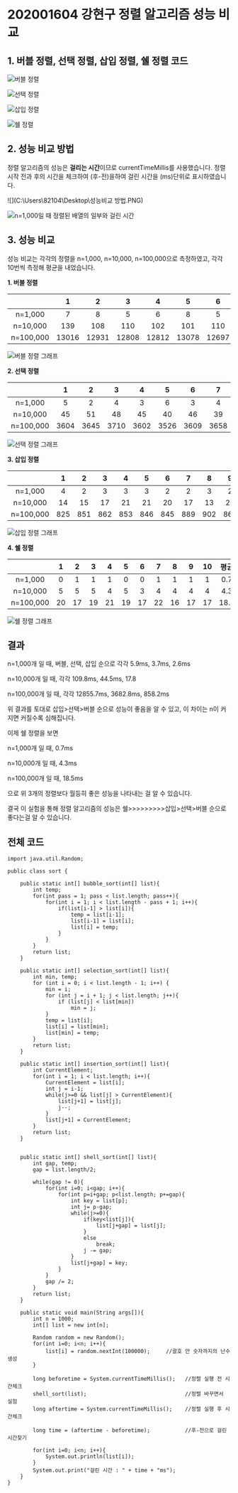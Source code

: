 # 202001604 강현구 정렬 알고리즘 성능 비교

## 1. 버블 정렬, 선택 정렬, 삽입 정렬, 쉘 정렬 코드

![버블 정렬](C:\Users\82104\Desktop\버블정렬.PNG)

![선택 정렬](C:\Users\82104\Desktop\선택정렬.PNG)

![삽입 정렬](C:\Users\82104\Desktop\삽입정렬.PNG)

![쉘 정렬](C:\Users\82104\Desktop\쉘정렬.PNG)

## 2. 성능 비교 방법

정렬 알고리즘의 성능은 **걸리는 시간**이므로 currentTimeMillis를 사용했습니다. 정렬 시작 전과 후의 시간을 체크하여 (후-전)을하여 걸린 시간을 (ms)단위로 표시하였습니다.

![](C:\Users\82104\Desktop\성능비교 방법.PNG)

![n=1,000일 때 정렬된 배열의 일부와 걸린 시간](C:\Users\82104\Desktop\결과라라라랑.PNG)

## 3. 성능 비교

성능 비교는 각각의 정렬을 n=1,000, n=10,000, n=100,000으로 측정하였고, 각각 10번씩 측정해 평균을 내었습니다.

**1. 버블 정렬**

|           |   1   |   2   |   3   |   4   |   5   |   6   |   7   |   8   |   9   |  10   |  평균   |
| :-------: | :---: | :---: | :---: | :---: | :---: | :---: | :---: | :---: | :---: | :---: | :-----: |
|  n=1,000  |   7   |   8   |   5   |   6   |   8   |   5   |   6   |   6   |   4   |   4   |   5.9   |
| n=10,000  |  139  |  108  |  110  |  102  |  101  |  110  |  111  |  105  |  101  |  111  |  109.8  |
| n=100,000 | 13016 | 12931 | 12808 | 12812 | 13078 | 12697 | 13037 | 12727 | 12598 | 12853 | 12855.7 |

  ![버블 정렬 그래프](file:///C:\Users\82104\AppData\Local\Temp\DRW00001d3455ab.gif)  



**2. 선택 정렬**

|           |  1   |  2   |  3   |  4   |  5   |  6   |  7   |  8   |  9   |  10  |  평균  |
| :-------: | :--: | :--: | :--: | :--: | :--: | :--: | :--: | :--: | :--: | :--: | :----: |
|  n=1,000  |  5   |  2   |  4   |  3   |  6   |  3   |  4   |  3   |  4   |  3   |  3.7   |
| n=10,000  |  45  |  51  |  48  |  45  |  40  |  46  |  39  |  45  |  39  |  47  |  44.5  |
| n=100,000 | 3604 | 3645 | 3710 | 3602 | 3526 | 3609 | 3658 | 3673 | 3976 | 3825 | 3682.8 |

  ![선택 정렬 그래프](file:///C:\Users\82104\AppData\Local\Temp\DRW00001d3455b1.gif)  



**3. 삽입 정렬**

|           |  1   |  2   |  3   |  4   |  5   |  6   |  7   |  8   |  9   |  10  | 평균  |
| :-------: | :--: | :--: | :--: | :--: | :--: | :--: | :--: | :--: | :--: | :--: | :---: |
|  n=1,000  |  4   |  2   |  3   |  3   |  3   |  2   |  2   |  3   |  2   |  2   |  2.6  |
| n=10,000  |  14  |  15  |  17  |  21  |  21  |  20  |  17  |  13  |  22  |  18  | 17.8  |
| n=100,000 | 825  | 851  | 862  | 853  | 846  | 845  | 889  | 902  | 862  | 847  | 858.2 |

  ![삽입 정렬 그래프](file:///C:\Users\82104\AppData\Local\Temp\DRW00001d3455c6.gif)      



**4. 쉘 정렬**

|           |  1   |  2   |  3   |  4   |  5   |  6   |  7   |  8   |  9   |  10  | 평균 |
| :-------: | :--: | :--: | :--: | :--: | :--: | :--: | :--: | :--: | :--: | :--: | :--: |
|  n=1,000  |  0   |  1   |  1   |  1   |  0   |  0   |  1   |  1   |  1   |  1   | 0.7  |
| n=10,000  |  5   |  5   |  5   |  4   |  5   |  3   |  4   |  4   |  4   |  4   | 4.3  |
| n=100,000 |  20  |  17  |  19  |  21  |  19  |  17  |  22  |  16  |  17  |  17  | 18.5 |

  ![쉘 정렬 그래프](file:///C:\Users\82104\AppData\Local\Temp\DRW00001d3455cc.gif)  



## 결과

n=1,000개 일 때, 버블, 선택, 삽입 순으로 각각 5.9ms, 3.7ms, 2.6ms

n=10,000개 일 때, 각각 109.8ms, 44.5ms, 17.8

n=100,000개 일 때, 각각 12855.7ms, 3682.8ms, 858.2ms

위 결과를 토대로 삽입>선택>버블 순으로 성능이 좋음을 알 수 있고, 이 차이는 n이 커지면 커질수록 심해집니다.

이제 쉘 정렬을 보면

n=1,000개 일 때, 0.7ms

n=10,000개 일 때, 4.3ms

n=100,000개 일 때, 18.5ms

으로 위 3개의 정렬보다 월등히 좋은 성능을 나타내는 걸 알 수 있습니다.

결국 이 실험을 통해 정렬 알고리즘의 성능은 쉘>>>>>>>>>삽입>선택>버블 순으로 좋다는걸 알 수 있습니다.

## 전체 코드

```
import java.util.Random;

public class sort {

    public static int[] bubble_sort(int[] list){
        int temp;
        for(int pass = 1; pass < list.length; pass++){
            for(int i = 1; i < list.length - pass + 1; i++){
                if(list[i-1] > list[i]){
                    temp = list[i-1];
                    list[i-1] = list[i];
                    list[i] = temp;
                }
            }
        }
        return list;
    }

    public static int[] selection_sort(int[] list){
        int min, temp;
        for (int i = 0; i < list.length - 1; i++) {
            min = i;
            for (int j = i + 1; j < list.length; j++){
                if (list[j] < list[min])
                    min = j;
            }
            temp = list[i];
            list[i] = list[min];
            list[min] = temp;
        }
        return list;
    }

    public static int[] insertion_sort(int[] list){
        int CurrentElement;
        for(int i = 1; i < list.length; i++){
            CurrentElement = list[i];
            int j = i-1;
            while(j>=0 && list[j] > CurrentElement){
                list[j+1] = list[j];
                j--;
            }
            list[j+1] = CurrentElement;
        }
        return list;
    }


    public static int[] shell_sort(int[] list){
        int gap, temp;
        gap = list.length/2;

        while(gap != 0){
            for(int i=0; i<gap; i++){
                for(int p=i+gap; p<list.length; p+=gap){
                    int key = list[p];
                    int j= p-gap;
                    while(j>=0){
                        if(key<list[j]){
                            list[j+gap] = list[j];
                        }
                        else
                            break;
                        j -= gap;
                    }
                    list[j+gap] = key;
                }
            }
            gap /= 2;
        }
        return list;
    }

    public static void main(String args[]){
        int n = 1000;
        int[] list = new int[n];

        Random random = new Random();
        for(int i=0; i<n; i++){
            list[i] = random.nextInt(100000);     //괄호 안 숫자까지의 난수 생성
        }

        long beforetime = System.currentTimeMillis();   //정렬 실행 전 시간체크
        shell_sort(list);                               //정렬 바꾸면서 실험
        long aftertime = System.currentTimeMillis();    //정렬 실행 후 시간체크

        long time = (aftertime - beforetime);           //후-전으로 걸린 시간찾기

        for(int i=0; i<n; i++){
            System.out.println(list[i]);
        }
        System.out.print("걸린 시간 : " + time + "ms");
    }
}
```